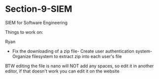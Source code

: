 # Section-9-SIEM
SIEM for Software Engineering

Things to work on:

Ryan
  - Fix the downloading of a zip file- Create user authentication system- Organize filesystem to extract zip into each user's file

BTW editing the file is nano will NOT add any spaces, so edit it in another editor, if that doesn't work you can edit it on the website
